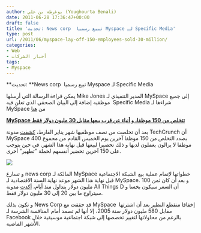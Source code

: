 ```yaml
---
author: يوغرطة بن علي (Youghourta Benali)
date: 2011-06-28 17:36:47+00:00
draft: false
title: 'تحديث: News corp  تبيع رسميا Myspace لـ Specific Media'
type: post
url: /2011/06/myspace-lay-off-150-employees-sold-30-million/
categories:
- Web
- أخبار الشركات
tags:
- Myspace
---
```


**تحديث: **News corp  تبيع رسميا Myspace لـ Specific Media




يمكن قراءة الرسالة التي أرسلها Mike Jones المدير التنفيذي لـ MySpace إلى جميع موظفيه إضافة إلى البيان الصحفي الذي تعلن فيه  Specific Media شراءها لـ MySpace من [هنا](http://techcrunch.com/2011/06/29/myspace-goes-to-specific-media-for-35m-ceo-is-out-press-release/)




[**MySpace تتخلص من 150 موظفا، و أنباء عن قرب بيعها مقابل 30 مليون دولار فقط**](https://www.it-scoop.com/2011/06/myspace-lay-off-150-employees-sold-30-million)


بعد أن تخلصت من نصف موظفيها شهر يناير الفارط، [كشفت](http://techcrunch.com/2011/06/27/myspace-expected-to-lay-off-at-least-150-employees-on-wednesday/) مدونة TechCrunch أن MySpace بصدد التخلص من 150 موظفا آخرين يوم الخميس القادم من مجموع 400 موظفا لا يزالون يعملون لديها و ذلك تحضيرا لبيعها قبل نهاية هذا الشهر. في حين يتوجب على 150 آخرين تحضير أنفسهم لحملة "تطهير" أخرى.

[![](https://www.it-scoop.com/wp-content/uploads/2010/11/myspace-logo.png)
](https://www.it-scoop.com/2011/06/myspace-lay-off-150-employees-sold-30-million)

و تسارع news corp المالكة لـ MySpace خطواتها لإتمام عملية بيع الشبكة الاجتماعية قبل نهاية هذا الشهر موعد نهاية السنة الاقتصادية لـ MySpace. و بعد أن كان ثمن 100 مليون دولار يتداول منذ أيام، [أكدت](http://allthingsd.com/20110628/myspace-sale-process-drags-on-with-an-end-of-week-deal-goal/?p=91261?mod=tweet) مدونة All Things D أن السعر سيكون بخسا و سيتراوح ما بين 20 إلى 30 مليون دولار فقط.

و تكون بذلك News Corp قد حققت مع MySpace  إخفاقا منقطع النظير بعد أن اشترتها مقابل 580 مليون دولار سنة 2005، إلا أنها لم تصمد أمام المنافسة الشرسة لـ Facebook بالرغم من محاولاتها لتغيير تخصصها إلى شبكة اجتماعية موسيقية خلال الأشهر الماضية.
